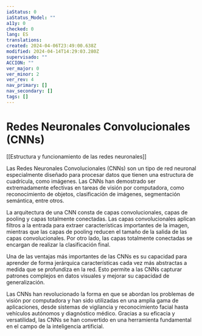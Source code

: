 ```yaml
---
iaStatus: 0
iaStatus_Model: ""
a11y: 0
checked: 0
lang: ES
translations: 
created: 2024-04-06T23:49:00.638Z
modified: 2024-04-14T14:29:03.280Z
supervisado: ""
ACCION: ""
ver_major: 0
ver_minor: 2
ver_rev: 4
nav_primary: []
nav_secondary: []
tags: []
---
```

# Redes Neuronales Convolucionales (CNNs)

[[Estructura y funcionamiento de las  redes neuronales]]

Las Redes Neuronales Convolucionales (CNNs) son un tipo de red neuronal especialmente diseñado para procesar datos que tienen una estructura de cuadrícula, como imágenes. Las CNNs han demostrado ser extremadamente efectivas en tareas de visión por computadora, como reconocimiento de objetos, clasificación de imágenes, segmentación semántica, entre otros.

La arquitectura de una CNN consta de capas convolucionales, capas de pooling y capas totalmente conectadas. Las capas convolucionales aplican filtros a la entrada para extraer características importantes de la imagen, mientras que las capas de pooling reducen el tamaño de la salida de las capas convolucionales. Por otro lado, las capas totalmente conectadas se encargan de realizar la clasificación final.

Una de las ventajas más importantes de las CNNs es su capacidad para aprender de forma jerárquica características cada vez más abstractas a medida que se profundiza en la red. Esto permite a las CNNs capturar patrones complejos en datos visuales y mejorar su capacidad de generalización.

Las CNNs han revolucionado la forma en que se abordan los problemas de visión por computadora y han sido utilizadas en una amplia gama de aplicaciones, desde sistemas de vigilancia y reconocimiento facial hasta vehículos autónomos y diagnóstico médico. Gracias a su eficacia y versatilidad, las CNNs se han convertido en una herramienta fundamental en el campo de la inteligencia artificial.
